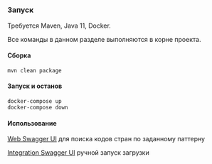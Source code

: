 #
### Запуск

Требуется Maven, Java 11, Docker.
 
Все команды в данном разделе выполняются в корне проекта.
 
#### Сборка

    mvn clean package
    
#### Запуск и останов
    
    docker-compose up 
    docker-compose down
      
    
#### Использование

[Web Swagger UI](http://localhost:8080/swagger-ui.html)
для поиска кодов стран по заданному паттерну

[Integration Swagger UI](http://localhost:8081/swagger-ui.html)
ручной запуск загрузки    


